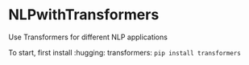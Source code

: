 # NLPwithTransformers
Use Transformers for different NLP applications

To start, first install :hugging: transformers:
`pip install transformers`
